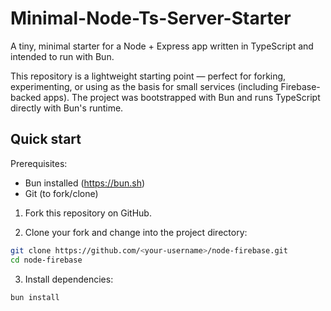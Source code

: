 # Minimal-Node-Ts-Server-Starter

A tiny, minimal starter for a Node + Express app written in TypeScript and intended to run with Bun.

This repository is a lightweight starting point — perfect for forking, experimenting, or using as the basis for small services (including Firebase-backed apps). The project was bootstrapped with Bun and runs TypeScript directly with Bun's runtime.

## Quick start

Prerequisites:

- Bun installed (https://bun.sh)
- Git (to fork/clone)

1) Fork this repository on GitHub.

2) Clone your fork and change into the project directory:

```bash
git clone https://github.com/<your-username>/node-firebase.git
cd node-firebase
```

3) Install dependencies:

```bash
bun install
```

